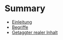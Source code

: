 # Summary

* [Einleitung](README.md)
* [Begriffe](first-question.md)
* [Getaggter realer Inhalt](second-question.md)

